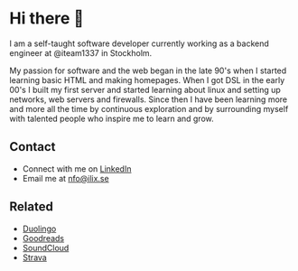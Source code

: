 # Hi there 👋

I am a self-taught software developer currently working as a backend engineer at @iteam1337 in Stockholm.

My passion for software and the web began in the late 90's when I started learning basic HTML and making homepages. When I got DSL in the early 00's I built my first server and started learning about linux and setting up networks, web servers and firewalls. Since then I have been learning more and more all the time by continuous exploration and by surrounding myself with talented people who inspire me to learn and grow.

## Contact

- Connect with me on [LinkedIn](https://linkedin.com/in/alexanderczigler)
- Email me at [nfo@ilix.se](mailto:nfo@ilix.se)

## Related

- [Duolingo](https://www.duolingo.com/profile/alexanderczigler)
- [Goodreads](https://goodreads.com/alexanderczigler)
- [SoundCloud](https://soundcloud.com/alexanderczigler)
- [Strava]()
